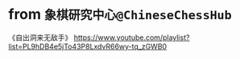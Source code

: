
# from `象棋研究中心@ChineseChessHub`

《自出洞来无敌手》 https://www.youtube.com/playlist?list=PL9hDB4e5jTo43P8LxdvR66wy-tq_zGWB0
